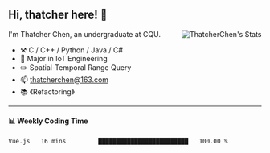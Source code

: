 ## Hi, thatcher here! :wave:

<img align="right" src="https://github-readme-stats.vercel.app/api?username=thatcherchen&title_color=333&text_color=777" alt="ThatcherChen's Stats" >

I'm Thatcher Chen, an undergraduate at CQU.

- :hammer_and_pick:  C / C++ / Python / Java / C# 
- :seedling:  Major in IoT Engineering
- :pencil2:  Spatial-Temporal Range Query
- :mailbox: thatcherchen@163.com
- :books: 《Refactoring》

---

#### :bar_chart: Weekly Coding Time

<!--START_SECTION:waka-->

```txt
Vue.js   16 mins         █████████████████████████   100.00 %
```

<!--END_SECTION:waka-->
